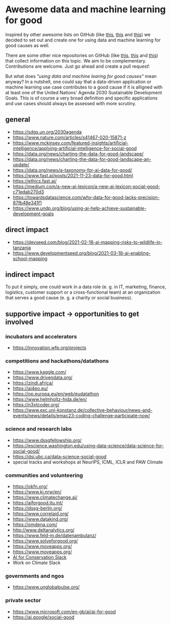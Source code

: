 # Awesome data and machine learning for good

Inspired by other awesome lists on GitHub
(like [this](https://github.com/metakermit/awesome-python-for-social-good),
[this](https://github.com/awesomedata/awesome-public-datasets)
and [this](https://github.com/josephmisiti/awesome-machine-learning))
we decided to set out and create one for using data and machine learning for good causes as well.

There are some other nice repositories on GitHub
(like [this](https://github.com/darenasc/data-science-for-good),
[this](https://github.com/shreyashankar/datasets-for-good)
and [this](https://github.com/dssg/hitchhikers-guide))
that collect information on this topic. We aim to be complementary. Contributions are welcome. Just go ahead and create a pull request!

But what does *"using data and machine learing for good causes"* mean anyway?
In a nutshell, one could say that a data-driven application or machine learning use case contributes to a good cause
if it is alligned with at least one of the United Nations' Agenda 2030 Sustainable Development Goals.
This is of course a very broad definition and specific applications and use cases should always be assessed with more scrutiny.



## general

- https://sdgs.un.org/2030agenda
- https://www.nature.com/articles/s41467-020-15871-z
- https://www.mckinsey.com/featured-insights/artificial-intelligence/applying-artificial-intelligence-for-social-good
- https://data.org/news/charting-the-data-for-good-landscape/
- https://data.org/news/charting-the-data-for-good-landscape-an-update/
- https://data.org/news/a-taxonomy-for-ai-data-for-good/
- https://www.fast.ai/posts/2021-11-23-data-for-good.html
- https://ethics.fast.ai/
- https://medium.com/a-new-ai-lexicon/a-new-ai-lexicon-social-good-c71edab270d3
- https://towardsdatascience.com/why-data-for-good-lacks-precision-87fb48e341f1
- https://www.undp.org/blog/using-ai-help-achieve-sustainable-development-goals



## direct impact

- https://devseed.com/blog/2021-02-18-ai-mapping-risks-to-wildlife-in-tanzania
- https://www.developmentseed.org/blog/2021-03-18-ai-enabling-school-mapping



## indirect impact

To put it simply, one could work in a data role (e. g. in IT, marketing, finance, logistics, customer support or a cross-functional team) at an organization that serves a good cause (e. g. a charity or social business).



## supportive impact -> opportunities to get involved

### incubators and accelerators

- https://innovation.wfp.org/projects



### competitions and hackathons/datathons

- https://www.kaggle.com/
- https://www.drivendata.org/
- https://zindi.africa/
- https://ai4eo.eu/
- https://op.europa.eu/en/web/eudatathon
- https://www.helmholtz-hida.de/en/
- https://n3xtcoder.org/
- https://www.exc.uni-konstanz.de/collective-behaviour/news-and-events/news/details/emac23-coding-challenge-participate-now/



### science and research labs

- https://www.dssgfellowship.org/
- https://escience.washington.edu/using-data-science/data-science-for-social-good/
- https://dsi.ubc.ca/data-science-social-good
- special tracks and workshops at NeurIPS, ICML, ICLR and PAW Climate



### communities and volunteering

- https://okfn.org/
- https://www.ki.nrw/en/
- https://www.climatechange.ai/
- https://aiforgood.itu.int/
- https://dssg-berlin.org/
- https://www.correlaid.org/
- https://www.datakind.org/
- https://omdena.com/
- http://www.deltanalytics.org/
- https://www.feld-m.de/datenambulanz/
- https://www.solveforgood.org/
- https://www.moveapps.org/
- https://www.moveapps.org/
- [AI for Conservation Slack](https://beerys.github.io/#slack)
- Work on Climate Slack



### governments and ngos

- https://www.unglobalpulse.org/



### private sector

- https://www.microsoft.com/en-gb/ai/ai-for-good
- https://ai.google/social-good
